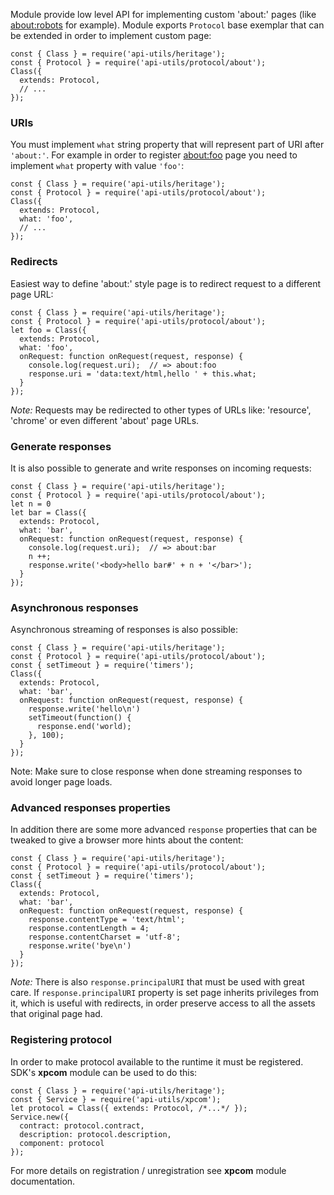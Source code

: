 <!-- This Source Code Form is subject to the terms of the Mozilla Public
   - License, v. 2.0. If a copy of the MPL was not distributed with this
   - file, You can obtain one at http://mozilla.org/MPL/2.0/. -->

Module provide low level API for implementing custom 'about:' pages (like
[about:robots](about:robots) for example). Module exports `Protocol` base
exemplar that can be extended in order to implement custom page:

    const { Class } = require('api-utils/heritage');
    const { Protocol } = require('api-utils/protocol/about');
    Class({
      extends: Protocol,
      // ...
    });

### URIs

You must implement `what` string property that will represent part of URI after
`'about:'`. For example in order to register [about:foo](about:foo) page you
need to implement `what` property with value `'foo'`:

    const { Class } = require('api-utils/heritage');
    const { Protocol } = require('api-utils/protocol/about');
    Class({
      extends: Protocol,
      what: 'foo',
      // ...
    });

### Redirects

Easiest way to define 'about:' style page is to redirect request to a different
page URL:

    const { Class } = require('api-utils/heritage');
    const { Protocol } = require('api-utils/protocol/about');
    let foo = Class({
      extends: Protocol,
      what: 'foo',
      onRequest: function onRequest(request, response) {
        console.log(request.uri);  // => about:foo
        response.uri = 'data:text/html,hello ' + this.what;
      }
    });

*Note:* Requests may be redirected to other types of URLs like: 'resource',
'chrome' or even different 'about' page URLs.

### Generate responses

It is also possible to generate and write responses on incoming requests:

    const { Class } = require('api-utils/heritage');
    const { Protocol } = require('api-utils/protocol/about');
    let n = 0
    let bar = Class({
      extends: Protocol,
      what: 'bar',
      onRequest: function onRequest(request, response) {
        console.log(request.uri);  // => about:bar
        n ++;
        response.write('<body>hello bar#' + n + '</bar>');
      }
    });

### Asynchronous responses

Asynchronous streaming of responses is also possible:

    const { Class } = require('api-utils/heritage');
    const { Protocol } = require('api-utils/protocol/about');
    const { setTimeout } = require('timers');
    Class({
      extends: Protocol,
      what: 'bar',
      onRequest: function onRequest(request, response) {
        response.write('hello\n')
        setTimeout(function() {
          response.end('world);
        }, 100);
      }
    });

Note: Make sure to close response when done streaming responses to avoid longer
page loads.

### Advanced responses properties

In addition there are some more advanced `response` properties that can be
tweaked to give a browser more hints about the content:

    const { Class } = require('api-utils/heritage');
    const { Protocol } = require('api-utils/protocol/about');
    const { setTimeout } = require('timers');
    Class({
      extends: Protocol,
      what: 'bar',
      onRequest: function onRequest(request, response) {
        response.contentType = 'text/html';
        response.contentLength = 4;
        response.contentCharset = 'utf-8';
        response.write('bye\n')
      }
    });

*Note:* There is also `response.principalURI` that must be used with great care.
If `response.principalURI` property is set page inherits privileges from it,
which is useful with redirects, in order preserve access to all the assets that
original page had.

### Registering protocol

In order to make protocol available to the runtime it must be registered. SDK's
**xpcom** module can be used to do this:

    const { Class } = require('api-utils/heritage');
    const { Service } = require('api-utils/xpcom');
    let protocol = Class({ extends: Protocol, /*...*/ });
    Service.new({
      contract: protocol.contract,
      description: protocol.description,
      component: protocol
    });

For more details on registration / unregistration see **xpcom** module
documentation.

